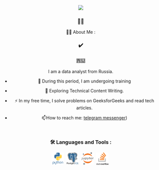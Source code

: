 <div id="header" align="center">
<img src="https://giphy.com/gifs/illustration-marketing-data-8gNQZ9IpkcdiAjfOgN" width="40"/>

### :raising_hand_woman:
:woman_office_worker: About Me :
###	:heavy_check_mark:
###	:ru:
I am a data analyst from Russia.
- :telescope: During this period, I am undergoing training

- :seedling: Exploring Technical Content Writing.

- :zap: In my free time, I solve problems on GeeksforGeeks and read tech articles.

- :mailbox:How to reach me: [telegram messenger](https://t.me/brykovskaya))


<img src="https://komarev.com/ghpvc/?brykovskaya=your-github-brykovskaya&style=flat-square&color=blue" alt=""/>

### :hammer_and_wrench: Languages and Tools :
<div>
<img src="https://github.com/devicons/devicon/blob/master/icons/python/python-original-wordmark.svg" title="Python" alt="Python" width="40" height="40"/>&nbsp; 
<img src="https://github.com/devicons/devicon/blob/master/icons/postgresql/postgresql-original-wordmark.svg" title="PostgreSQL" alt="PostgreSQL" width="40" height="40"/>&nbsp;
<img src="https://github.com/devicons/devicon/blob/master/icons/jupyter/jupyter-original-wordmark.svg" title="jupyter" alt="jupyter" width="40" height="40"/>&nbsp;
<img src="https://github.com/devicons/devicon/blob/master/icons/stackoverflow/stackoverflow-original-wordmark.svg" title="stackoverflow" alt="stackoverflow" width="40" height="40"/>&nbsp;
</div>
